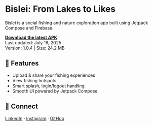 # Bislei: From Lakes to Likes

Bislei is a social fishing and nature exploration app built using Jetpack Compose and Firebase.

**[Download the latest APK](https://bislei-b90ca.web.app)**  
Last updated: July 16, 2025  
Version: 1.0.4 | Size: 24.2 MB

## 🔧 Features
- Upload & share your fishing experiences
- View fishing hotspots
- Smart splash, login/logout handling
- Smooth UI powered by Jetpack Compose

## 🔗 Connect
[LinkedIn](https://www.linkedin.com/in/aadilreyazwani/) · [Instagram](https://www.instagram.com/codebyaadil/) · [GitHub](https://github.com/Aadil-Reyaz-Wani)
